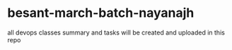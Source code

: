 # besant-march-batch-nayanajh
all devops classes summary and tasks will be created and uploaded in this repo
